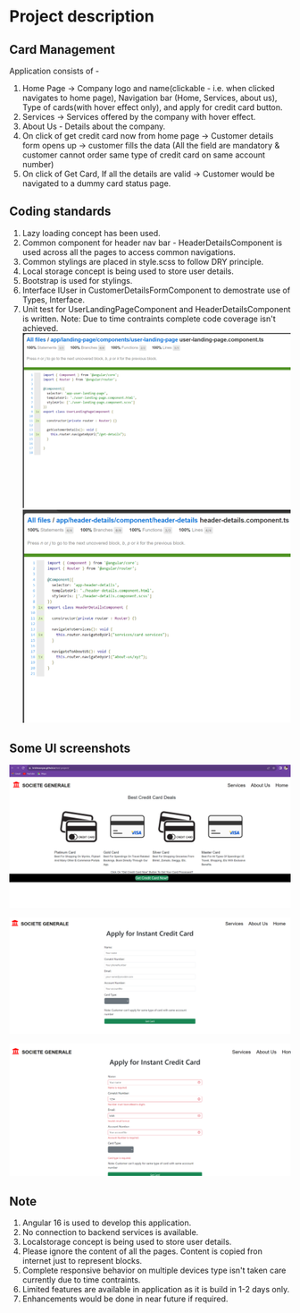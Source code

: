 # Project description

## Card Management

Application consists of - 

1. Home Page -> Company logo and name(clickable - i.e. when clicked navigates to home page), Navigation bar (Home, Services, about us), Type of cards(with hover effect only), and apply for credit card button.
2. Services -> Services offered by the company with hover effect.
3. About Us - Details about the company.
4. On click of get credit card now from home page -> Customer details form opens up -> customer fills the data (All the field are mandatory & customer cannot order same type of credit card on same account number)
5. On click of Get Card, If all the details are valid -> Customer would be navigated to a dummy card status page.

## Coding standards
1. Lazy loading concept has been used.
2. Common component for header nav bar - HeaderDetailsComponent is used across all the pages to access common navigations.
3. Common stylings are placed in style.scss to follow DRY principle.
4. Local storage concept is being used to store user details.
5. Bootstrap is used for stylings.
6. Interface IUser in CustomerDetailsFormComponent to demostrate use of Types, Interface.
7. Unit test for UserLandingPageComponent and HeaderDetailsComponent is written. Note: Due to time contraints complete code coverage isn't achieved.
![Alt text](image.png)
![Alt text](image-1.png)

## Some UI screenshots

![Alt text](image-2.png)

![Alt text](image-6.png)

![Alt text](image-5.png)

## Note
1. Angular 16 is used to develop this application.
2. No connection to backend services is available.
3. Localstorage concept is being used to store user details.
4. Please ignore the content of all the pages. Content is copied fron internet just to represent blocks.
5. Complete responsive behavior on multiple devices type isn't taken care currently due to time contraints.
6. Limited features are available in application as it is build in 1-2 days only.
7. Enhancements would be done in near future if required.